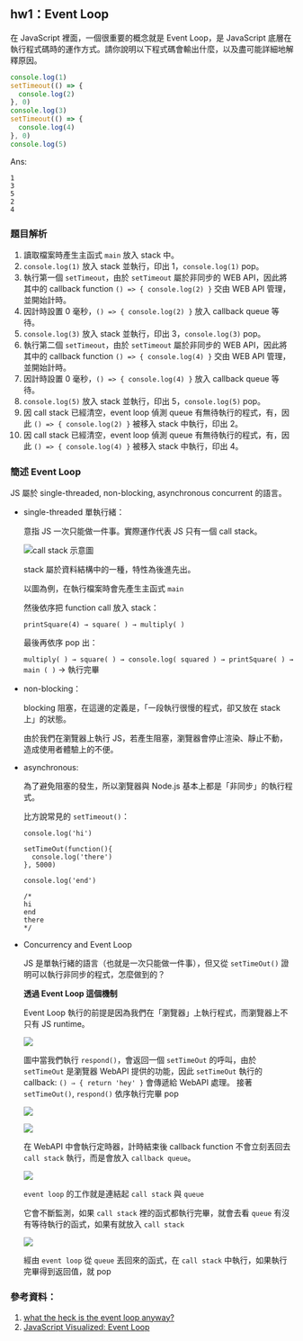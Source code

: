 ## hw1：Event Loop

在 JavaScript 裡面，一個很重要的概念就是 Event Loop，是 JavaScript 底層在執行程式碼時的運作方式。請你說明以下程式碼會輸出什麼，以及盡可能詳細地解釋原因。

``` js
console.log(1)
setTimeout(() => {
  console.log(2)
}, 0)
console.log(3)
setTimeout(() => {
  console.log(4)
}, 0)
console.log(5)
```

Ans:
```
1
3
5
2
4
```

### 題目解析

1. 讀取檔案時產生主函式 `main` 放入 stack 中。
2. `console.log(1)` 放入 stack 並執行，印出 1，`console.log(1)` pop。
3. 執行第一個 `setTimeout`，由於 `setTimeout` 屬於非同步的 WEB API，因此將其中的 callback function `() => {
  console.log(2) }` 交由 WEB API 管理，並開始計時。
4. 因計時設置 0 毫秒，`() => {
  console.log(2) }` 放入 callback queue 等待。
5. `console.log(3)` 放入 stack 並執行，印出 3，`console.log(3)` pop。
6. 執行第二個 `setTimeout`，由於 `setTimeout` 屬於非同步的 WEB API，因此將其中的 callback function `() => {
  console.log(4) }` 交由 WEB API 管理，並開始計時。
7. 因計時設置 0 毫秒，`() => {
  console.log(4) }` 放入 callback queue 等待。
8. `console.log(5)` 放入 stack 並執行，印出 5，`console.log(5)` pop。
9. 因 call stack 已經清空，event loop 偵測 queue 有無待執行的程式，有，因此 `() => {
  console.log(2) }` 被移入 stack 中執行，印出 2。
10. 因 call stack 已經清空，event loop 偵測 queue 有無待執行的程式，有，因此 `() => {
  console.log(4) }` 被移入 stack 中執行，印出 4。

### 簡述 Event Loop

JS 屬於 single-threaded, non-blocking, asynchronous concurrent 的語言。

-  single-threaded 單執行緒：

    意指 JS 一次只能做一件事。實際運作代表 JS 只有一個 call stack。

    ![call stack 示意圖](callstack示意圖.gif)

    stack 屬於資料結構中的一種，特性為後進先出。

    以圖為例，在執行檔案時會先產生主函式 `main`
    
    然後依序把 function call 放入 stack： 
    
    `printSquare(4) → square( ) → multiply( )`

    最後再依序 pop 出： 
    
    `multiply( ) → square( ) → console.log( squared ) → printSquare( ) → main ( )` → 執行完畢

- non-blocking：

    blocking 阻塞，在這邊的定義是，「一段執行很慢的程式，卻又放在 stack 上」的狀態。

    由於我們在瀏覽器上執行 JS，若產生阻塞，瀏覽器會停止渲染、靜止不動，造成使用者體驗上的不便。

- asynchronous:

    為了避免阻塞的發生，所以瀏覽器與 Node.js 基本上都是「非同步」的執行程式。

    比方說常見的 `setTimeout()`：

    ```
    console.log('hi')

    setTimeOut(function(){
      console.log('there')
    }, 5000)

    console.log('end')

    /*
    hi
    end
    there
    */
    ```

- Concurrency and Event Loop

  JS 是單執行緒的語言（也就是一次只能做一件事），但又從 `setTimeOut()` 證明可以執行非同步的程式，怎麼做到的？

  **透過 Event Loop 這個機制**

  Event Loop 執行的前提是因為我們在「瀏覽器」上執行程式，而瀏覽器上不只有 JS runtime。

  ![](gif1.gif)

  圖中當我們執行 `respond()`，會返回一個 `setTimeOut` 的呼叫，由於 `setTimeOut` 是瀏覽器 WebAPI 提供的功能，因此 `setTimeOut` 執行的 callback: `() ⇒ { return 'hey' }` 會傳遞給 WebAPI 處理。
  接著 `setTimeOut()`, `respond()` 依序執行完畢 pop

  ![](gif2.gif)

  ![](gif3.gif)

  在 WebAPI 中會執行定時器，計時結束後 callback function 不會立刻丟回去 `call stack` 執行，而是會放入 `callback queue`。

  ![](gif4.gif)

  `event loop` 的工作就是連結起 `call stack` 與 `queue`

  它會不斷監測，如果 `call stack` 裡的函式都執行完畢，就會去看 `queue` 有沒有等待執行的函式，如果有就放入 `call stack` 

  ![](gif5.gif)

  經由 `event loop` 從 `queue` 丟回來的函式，在 `call stack` 中執行，如果執行完畢得到返回值，就 pop
  
### 參考資料：
1. [what the heck is the event loop anyway?](https://www.youtube.com/watch?v=8aGhZQkoFbQ)
2. [JavaScript Visualized: Event Loop](https://dev.to/lydiahallie/javascript-visualized-event-loop-3dif)